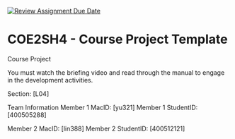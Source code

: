 [![Review Assignment Due Date](https://classroom.github.com/assets/deadline-readme-button-22041afd0340ce965d47ae6ef1cefeee28c7c493a6346c4f15d667ab976d596c.svg)](https://classroom.github.com/a/mLqiHWLE)
# COE2SH4 - Course Project Template
Course Project

You must watch the briefing video and read through the manual to engage in the development activities.


Section: [L04]

Team Information
Member 1 MacID: [yu321]
Member 1 StudentID: [400505288]

Member 2 MacID: [lin388]
Member 2 StudentID: [400512121]
